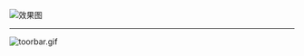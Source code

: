 
![效果图](https://upload-images.jianshu.io/upload_images/9414344-cf7bc437cce8a29f.gif?imageMogr2/auto-orient/strip)

---

![toorbar.gif](https://upload-images.jianshu.io/upload_images/9414344-6eb8f6d343475387.gif?imageMogr2/auto-orient/strip)
